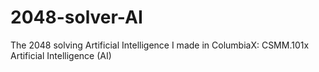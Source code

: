 # 2048-solver-AI
The 2048 solving Artificial Intelligence I made in ColumbiaX: CSMM.101x Artificial Intelligence (AI)
